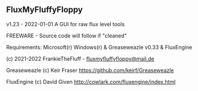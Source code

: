 FluxMyFluffyFloppy
----------------------------------------
v1.23 - 2022-01-01
A GUI for raw flux level tools

FREEWARE - Source code will follow if "cleaned"

Requirements: Microsoft(r) Windows(r) & Greaseweazle v0.33 & FluxEngine

(c) 2021-2022 FrankieTheFluff - fluxmyfluffyfloppy@mail.de

Greaseweazle (c) Keir Fraser
https://github.com/keirf/Greaseweazle

FluxEngine (c) David Given
http://cowlark.com/fluxengine/index.html
